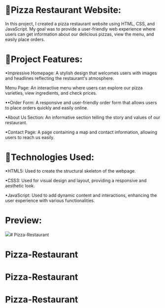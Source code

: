 # 🍕Pizza Restaurant Website:
In this project, I created a pizza restaurant website using HTML, CSS, and JavaScript. My goal was to provide a user-friendly web experience where users can get information about our delicious pizzas, view the menu, and easily place orders.

# 🎯Project Features:
•Impressive Homepage: A stylish design that welcomes users with images and headlines reflecting the restaurant's atmosphere.

Menu Page: An interactive menu where users can explore our pizza varieties, view ingredients, and check prices.

••Order Form: A responsive and user-friendly order form that allows users to place orders quickly and easily online.

•About Us Section: An informative section telling the story and values of our restaurant.

•Contact Page: A page containing a map and contact information, allowing users to reach us easily.

# 🧭Technologies Used:
•HTML5: Used to create the structural skeleton of the webpage.

•CSS3: Used for visual design and layout, providing a responsive and aesthetic look.

•JavaScript: Used to add dynamic content and interactions, enhancing the user experience with various functionalities.

# Preview:
![](./Pizza-Restaurant.gif)# Pizza-Restaurant
# Pizza-Restaurant
# Pizza-Restaurant
# Pizza-Restaurant
